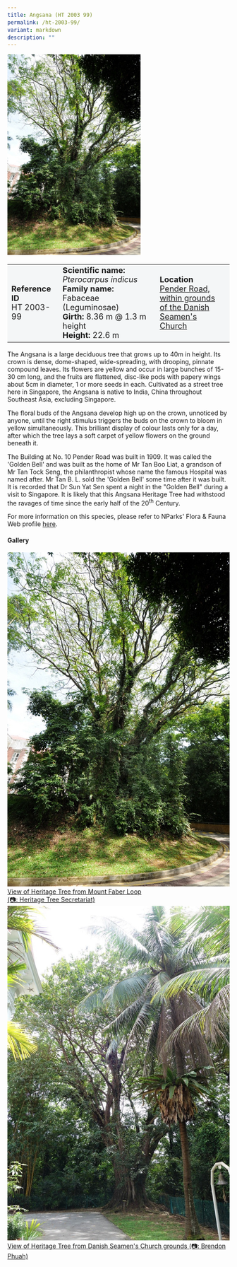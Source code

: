 ```yaml
---
title: Angsana (HT 2003 99)
permalink: /ht-2003-99/
variant: markdown
description: ""
---
```

<div class="isomer-image-wrapper">
<img style="width: 60%" src="/images/Heritage_trees_photos/pteind_ht2003-99_habit.jpg">
</div><table style="minWidth: 100px; font-size: 18px; background: #F4F6F7">
<tbody><tr>
<td rowspan="1" colspan="1">
<strong>Reference ID</strong>
<br>HT 2003-99
</td>
<td rowspan="1" colspan="1">
	<strong>Scientific name:</strong> <em>Pterocarpus indicus</em>
<br><strong>Family name: </strong>Fabaceae (Leguminosae)
<br><strong>Girth: </strong>8.36 m @ 1.3 m height
<br><strong>Height: </strong>22.6 m
</td>
<td rowspan="1" colspan="1">
<strong>Location</strong><a href="https://www.onemap.gov.sg/?lat=1.273071000000389&amp;lng=103.81509700000404">
 <br>Pender Road, within grounds<br>of the Danish Seamen's Church</a>
</td>
</tr>
</tbody>
</table>
<p>The Angsana is a large deciduous tree that grows up to 40m in height. Its crown is dense, dome-shaped, wide-spreading, with drooping, pinnate compound leaves. Its flowers are yellow and occur in large bunches of 15-30 cm long, and the fruits are flattened, disc-like pods with papery wings about 5cm in diameter, 1 or more seeds in each. Cultivated as a street tree here in Singapore, the Angsana is native to India, China throughout Southeast Asia, excluding Singapore.</p>
  
<p>The floral buds of the Angsana develop high up on the crown, unnoticed by anyone, until the right stimulus triggers the buds on the crown to bloom in yellow simultaneously. This brilliant display of colour lasts only for a day, after which the tree lays a soft carpet of yellow flowers on the ground beneath it.</p>
	
<p>The Building at No. 10 Pender Road was built in 1909. It was called the 'Golden Bell' and was built as the home of Mr Tan Boo Liat, a grandson of Mr Tan Tock Seng, the philanthropist whose name the famous Hospital was named after. Mr Tan B. L. sold the 'Golden Bell' some time after it was built. It is recorded that Dr Sun Yat Sen spent a night in the "Golden Bell" during a visit to Singapore. It is likely that this Angsana Heritage Tree had withstood the ravages of time since the early half of the 20<sup>th</sup> Century.</p>

<p>For more information on this species, please refer to NParks' Flora &amp; Fauna Web profile <a href="https://www.nparks.gov.sg/florafaunaweb/flora/3/0/3093">here</a>.</p>

<h4><b>Gallery</b></h4>
<div class="isomer-card-grid">
<a href="/images/Heritage_trees_photos/pteind_ht2003-99_habit.jpg" class="isomer-card">
<div class="isomer-card-image">
<div class="isomer-image-wrapper"><img src="/images/Heritage_trees_photos/pteind_ht2003-99_habit.jpg"></div></div>
<div class="isomer-card-body"><div class="isomer-card-description">View of Heritage Tree from Mount Faber Loop<br>(📷: Heritage Tree Secretariat)</div></div></a>

<a href="/images/Heritage_trees_photos/pteind_ht2003-99_front.jpg" class="isomer-card">
<div class="isomer-card-image">
<div class="isomer-image-wrapper"><img src="/images/Heritage_trees_photos/pteind_ht2003-99_front.jpg"></div></div>
<div class="isomer-card-body"><div class="isomer-card-description">View of Heritage Tree from Danish Seamen's Church grounds (📷: Brendon Phuah)</div></div></a></div>